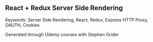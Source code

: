 ## React + Redux Server Side Rendering

Keywords: Server Side Rendering, React, Redux, Express HTTP Proxy, OAUTH, Cookies

Generated through Udemy courses with Stephen Grider


